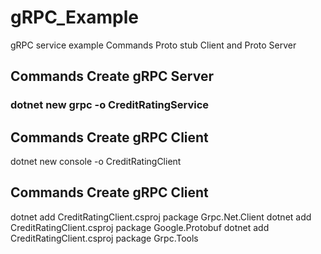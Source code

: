 # gRPC_Example
gRPC service example Commands Proto stub Client and Proto Server

## Commands Create gRPC Server
### dotnet new grpc -o CreditRatingService

## Commands Create gRPC Client
dotnet new console -o CreditRatingClient

## Commands Create gRPC Client

dotnet add CreditRatingClient.csproj package Grpc.Net.Client
dotnet add CreditRatingClient.csproj package Google.Protobuf
dotnet add CreditRatingClient.csproj package Grpc.Tools
